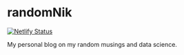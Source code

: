 # randomNik

[![Netlify Status](https://api.netlify.com/api/v1/badges/783160ed-4176-4846-953c-1781117bd077/deploy-status)](https://app.netlify.com/sites/nik/deploys)

My personal blog on my random musings and data science.